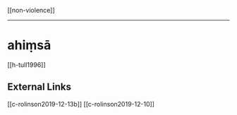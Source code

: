 [[non-violence]]

---

# ahiṃsā

[[h-tull1996]]

## External Links
[[c-rolinson2019-12-13b]]
[[c-rolinson2019-12-10]]